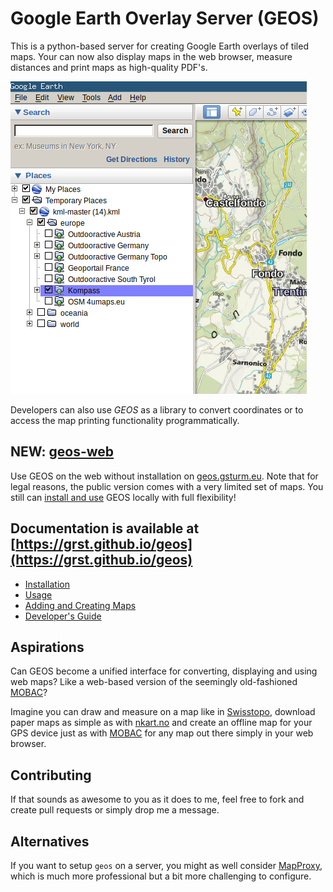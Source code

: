 # Google Earth Overlay Server (GEOS)

This is a python-based server for creating Google Earth overlays
of tiled maps. Your can now also display maps in the web browser,
measure distances and print maps as high-quality PDF's.

![geos google earth](doc/_static/ge-places.png)

Developers can also use *GEOS* as a library to convert coordinates
or to access the map printing functionality programmatically.

## **NEW**: [geos-web](http://geos.gsturm.eu/)
Use GEOS on the web without installation on [geos.gsturm.eu](http://geos.gsturm.eu/). 
Note that for legal reasons, the public version comes with a very limited set of maps. 
You still can [install and use](https://grst.github.io/geos) GEOS locally with full flexibility!

## Documentation is available at [https://grst.github.io/geos](https://grst.github.io/geos)
* [Installation](https://grst.github.io/geos/users.html#installation)
* [Usage](https://grst.github.io/geos/users.html#usage)
* [Adding and Creating Maps](https://grst.github.io/geos/users.html#more-maps)
* [Developer's Guide](https://grst.github.io/geos/developers.html)

## Aspirations
Can GEOS become a unified interface for converting, displaying and using web maps?
Like a web-based version of the seemingly old-fashioned [MOBAC](http://mobac.sourceforge.net)?

Imagine you can draw and measure on a map like in [Swisstopo](https://map.geo.admin.ch), download paper maps
as simple as with [nkart.no](http://www.nkart.no/) and create an offline map for your GPS device just as
with [MOBAC](http://mobac.sourceforge.net) for any map out there simply in your web browser.

## Contributing
If that sounds as awesome to you as it does to me, feel free to fork and create
pull requests or simply drop me a message.

## Alternatives
If you want to setup `geos` on a server, you might as well consider [MapProxy](https://mapproxy.org), which is much more professional but a bit more challenging to configure.

